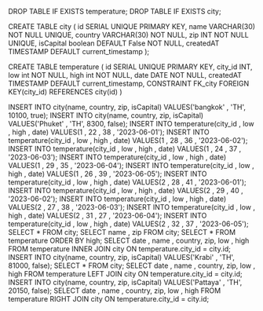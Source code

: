 DROP TABLE IF EXISTS temperature;
DROP TABLE IF EXISTS city;

CREATE TABLE city (
	id SERIAL UNIQUE PRIMARY KEY,
	name VARCHAR(30) NOT NULL UNIQUE,
	country VARCHAR(30)  NOT NULL,
	zip INT  NOT NULL UNIQUE,
	isCapital boolean DEFAULT False NOT NULL,
	createdAT TIMESTAMP DEFAULT current_timestamp
);

CREATE TABLE temperature (
	id SERIAL UNIQUE PRIMARY KEY,
	city_id INT,
	low int NOT NULL,
	high int NOT NULL,
	date DATE NOT NULL,
	createdAT TIMESTAMP DEFAULT current_timestamp,
	CONSTRAINT FK_city
		FOREIGN KEY(city_id)
		REFERENCES city(id)
)

INSERT INTO city(name, country, zip, isCapital) VALUES('bangkok' , 'TH', 10100, true); 
INSERT INTO city(name, country, zip, isCapital) VALUES('Phuket' , 'TH', 8300, false);
INSERT INTO temperature(city_id , low , high , date) VALUES(1 , 22 , 38 , '2023-06-01');
INSERT INTO temperature(city_id , low , high , date) VALUES(1 , 28 , 36 , '2023-06-02');
INSERT INTO temperature(city_id , low , high , date) VALUES(1 , 24 , 37 , '2023-06-03');
INSERT INTO temperature(city_id , low , high , date) VALUES(1 , 29 , 35 , '2023-06-04');
INSERT INTO temperature(city_id , low , high , date) VALUES(1 , 26 , 39 , '2023-06-05');
INSERT INTO temperature(city_id , low , high , date) VALUES(2 , 28 , 41 , '2023-06-01');
INSERT INTO temperature(city_id , low , high , date) VALUES(2 , 29 , 40 , '2023-06-02');
INSERT INTO temperature(city_id , low , high , date) VALUES(2 , 27 , 38 , '2023-06-03');
INSERT INTO temperature(city_id , low , high , date) VALUES(2 , 31 , 27 , '2023-06-04');
INSERT INTO temperature(city_id , low , high , date) VALUES(2 , 32 , 37 , '2023-06-05');
SELECT * FROM city;
SELECT name , zip FROM city;
SELECT * FROM temperature ORDER BY high;
SELECT date , name , country, zip, low , high  FROM temperature INNER JOIN city ON temperature.city_id = city.id;
INSERT INTO city(name, country, zip, isCapital) VALUES('Krabi' , 'TH', 81000, false);
SELECT * FROM city;
SELECT date , name , country, zip, low , high  FROM temperature LEFT JOIN city ON temperature.city_id = city.id;
INSERT INTO city(name, country, zip, isCapital) VALUES('Pattaya' , 'TH', 20150, false);
SELECT date , name , country, zip, low , high  FROM temperature RIGHT JOIN city ON temperature.city_id = city.id;